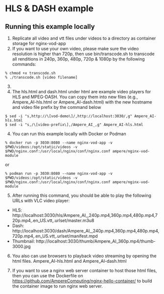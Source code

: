 # HLS & DASH example

## Running this example locally

1. Replicate all video and vtt files under videos to a directory as container storage for nginx-vod-app
2. If you want to use your own video, please make sure the video resolution is higher than 720p, then use bin/transcode.sh to transcode all renditions in 240p, 360p, 480p, 720p & 1080p by the following commands:
```
% chmod +x transcode.sh 
% ./transcode.sh [video filename] 
```
3.
4. The hls.html and dash.html under html are example video players for HLS and MPEG-DASH. You can copy them into new files (e.g., Ampere_AI-hls.html or Ampere_AI-dash.html) with the new hostname and video file prefix by the command below 
```
$ sed -i "s,http://\[vod-demo\]/,http://localhost:3030/,g" Ampere_AI-hls.html
$ sed -i "s,/\[video-prefix\],/Ampere_AI_,g" Ampere_AI-hls.html
```
4. You can run this example locally with Docker or Podman

```
% docker run -p 3030:8080 --name nginx-vod-app -v $PWD/videos:/opt/static/videos -v $PWD/nginx.conf:/usr/local/nginx/conf/nginx.conf ampere/nginx-vod-module
```
or
```
% podman run -p 3030:8080 --name nginx-vod-app -v $PWD/videos:/opt/static/videos -v $PWD/nginx.conf:/usr/local/nginx/conf/nginx.conf ampere/nginx-vod-module
```

5. After running this command, you should be able to play the following URLs with VLC video player:

- HLS: http://localhost:3030/hls/Ampere_AI_,240p.mp4,360p.mp4,480p.mp4,720p.mp4,.en_US.vtt,.urlset/master.m3u8
- Dash: http://localhost:3030/dash/Ampere_AI_,240p.mp4,360p.mp4,480p.mp4,720p.mp4,.en_US.vtt,.urlset/manifest.mpd
- Thumbnail: http://localhost:3030/thumb/Ampere_AI_360p.mp4/thumb-3000.jpg

6. You also can use browsers to playback video streaming by opening the html files. Ampere_AI-hls.html and Ampere_AI-dash.html

7. If you want to use a nginx web server container to host those html files, then you can use the Dockerfile on https://github.com/AmpereComputing/nginx-hello-container/ to build the container image to run nginx web server.
